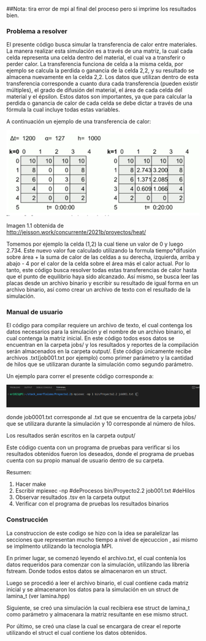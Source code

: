 ##Nota: tira error de mpi al final del proceso pero si imprime los resultados bien. 
### Problema a resolver 
El presente código busca simular la transferencia de calor entre materiales. La manera realizar esta simulación es a través de una matriz, la cual cada celda representa una celda dentro del material, el cual va a transferir o perder calor. La transferencia funciona de celda a la misma celda, por ejemplo se calcula la perdida o ganancia de la celda 2,2, y su resultado se almacena nuevamente en la celda 2,2. Los datos que utilizan dentro de esta transferencia corresponde a cuanto dura cada transferencia (pueden existir múltiples), el grado de difusión del material, el área de cada celda del material y el épsilon. Estos datos son importantes, ya que para calcular la perdida o ganancia de calor de cada celda se debe dictar a través de una fórmula la cual incluye todas estas variables.

A continuación un ejemplo de una transferencia de calor:

![image info](./design/imagesReport/heatTransferExample.png)

Imagen 1.1 obtenida de http://jeisson.work/concurrente/2021b/proyectos/heat/

Tomemos por ejemplo la celda (1,2) la cual tiene un valor de 0 y luego 2.734. Este nuevo valor fue calculado utilizando la formula tiempo*difusión sobre área + la suma de calor de las celdas a su derecha, izquierda, arriba y abajo - 4 por el calor de la celda sobre el área más el calor actual. Por lo tanto, este código busca resolver todas estas transferencias de calor hasta que el punto de equilibrio haya sido alcanzado. Así mismo, se busca leer las placas desde un archivo binario y escribir su resultado de igual forma en un archivo binario, así como crear un archivo de texto con el resultado de la simulación.

### Manual de usuario

El código para compilar requiere un archivo de texto, el cual contenga los datos necesarios para la simulación y el nombre de un archivo binario, el cual contenga la matriz inicial. En este código todos esos datos se encuentran en la carpeta jobs/ y los resultados y reportes de la compilación serán almacenados en la carpeta output/. Este código únicamente recibe archivos .txt(job001.txt por ejemplo) como primer parámetro y la cantidad de hilos que se utilizaran durante la simulación como segundo parámetro.

Un ejemplo para correr el presente código corresponde a:


![image info](./design/imagesReport/runCodeExample%232.png)

donde job0001.txt corresponde al .txt que se encuentra de la carpeta jobs/ que se utilizara durante la simulación y 10 corresponde al número de hilos.

Los resultados serán escritos en la carpeta output/

Este código cuenta con un programa de pruebas para verificar si los resultados obtenidos fueron los deseados, donde el programa de pruebas cuenta con su propio manual de usuario dentro de su carpeta.

Resumen:
1. Hacer make
2. Escribir mpiexec -np #deProcesos bin/Proyecto2.2 job001.txt #deHilos
3. Observar resultados .tsv en la carpeta output 
4. Verificar con el programa de pruebas los resultados binarios

### Construcción

La construccion de este codigo se hizo con la idea se paralelizar las secciones que representan mucho tiempo a nivel de ejecuccion , asi mismo se implmento utilizando la tecnologia MPI.

En primer lugar, se comenzó leyendo el archivo.txt, el cual contenía los datos requeridos para comenzar con la simulación, utilizando las librería fstream. Donde todos estos datos se almacenaron en un struct.

Luego se procedió a leer el archivo binario, el cual contiene cada matriz inicial y se almacenaron los datos para la simulación en un struct de lamina_t (ver lamina.hpp)

Siguiente, se creó una simulación la cual recibiera ese struct de lamina_t como parámetro y almacenara la matriz resultante en ese mismo struct.

Por último, se creó una clase la cual se encargara de crear el reporte utilizando el struct el cual contiene los datos obtenidos.